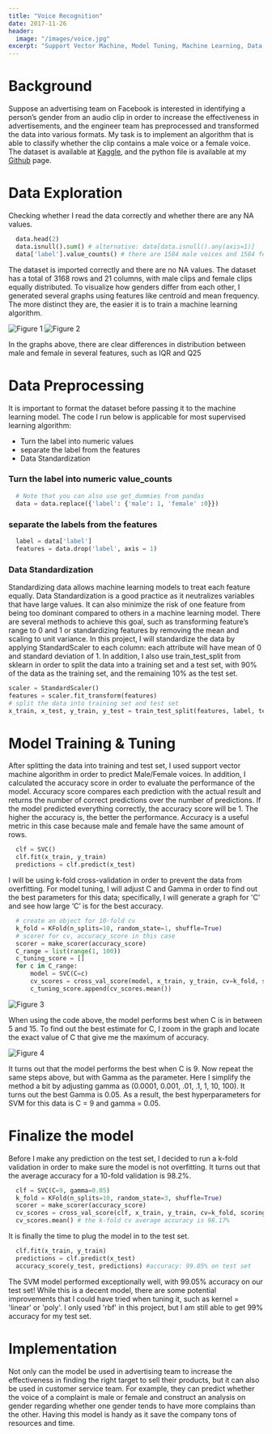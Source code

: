 ```yaml
---
title: "Voice Recognition"
date: 2017-11-26
header:
  image: "/images/voice.jpg"
excerpt: "Support Vector Machine, Model Tuning, Machine Learning, Data Science"
---
```


# Background

Suppose an advertising team on Facebook is interested in identifying a person’s gender from an audio clip in order to increase the effectiveness in advertisements, and the engineer team has preprocessed and transformed the data into various formats. My task is to implement an algorithm that is able to classify whether the clip contains a male voice or a female voice.
The dataset is available at [Kaggle](https://www.kaggle.com/jeganathan/voice-recognition), and the python file is available at my [Github]( https://github.com/ryan-kttam/) page.

# Data Exploration

Checking whether I read the data correctly and whether there are any NA values.
``` python
  data.head(2)
  data.isnull().sum() # alternative: data[data.isnull().any(axis=1)]
  data['label'].value_counts() # there are 1584 male voices and 1584 female voices.
```

The dataset is imported correctly and there are no NA values. The dataset has a total of 3168 rows and 21 columns, with male clips and female clips equally distributed. To visualize how genders differ from each other, I generated several graphs using features like centroid and mean frequency. The more distinct they are, the easier it is to train a machine learning algorithm.


<img src="/images/voice_recognition/Figure_1.jpg" alt="Figure 1">
<img src="/images/voice_recognition/Figure_2.jpg" alt="Figure 2">

In the graphs above, there are clear differences in distribution between male and female in several features, such as IQR and Q25


# Data Preprocessing

It is important to format the dataset before passing it to the machine learning model. The code I run below is applicable for most supervised learning algorithm:
 - Turn the label into numeric values
 - separate the label from the features
 - Data Standardization

### Turn the label into numeric value_counts
``` python
  # Note that you can also use get_dummies from pandas
  data = data.replace({'label': {'male': 1, 'female' :0}})
```

### separate the labels from the features
``` python
  label = data['label']
  features = data.drop('label', axis = 1)
```

### Data Standardization
Standardizing data allows machine learning models to treat each feature equally. Data Standardization is a good practice as it neutralizes variables that have large values. It can also minimize the risk of one feature from being too dominant compared to others in a machine learning model. There are several methods to achieve this goal, such as transforming feature’s range to 0 and 1 or standardizing features by removing the mean and scaling to unit variance. In this project, I will standardize the data by applying StandardScaler to each column: each attribute will have mean of 0 and standard deviation of 1.
In addition, I also use train_test_split from sklearn in order to split the data into a training set and a test set, with 90% of the data as the training set, and the remaining 10% as the test set.
``` python
scaler = StandardScaler()
features = scaler.fit_transform(features)
# split the data into training set and test set
x_train, x_test, y_train, y_test = train_test_split(features, label, test_size = 0.1, random_state = 1 )
```

# Model Training & Tuning
After splitting the data into training and test set, I used support vector machine algorithm in order to predict Male/Female voices. In addition, I calculated the accuracy score in order to evaluate the performance of the model. Accuracy score compares each prediction with the actual result and returns the number of correct predictions over the number of predictions. If the model predicted everything correctly, the accuracy score will be 1. The higher the accuracy is, the better the performance. Accuracy is a useful metric in this case because male and female have the same amount of rows.
``` python
  clf = SVC()
  clf.fit(x_train, y_train)
  predictions = clf.predict(x_test)
```
I will be using k-fold cross-validation in order to prevent the data from overfitting. For model tuning, I will adjust C and Gamma in order to find out the best parameters for this data; specifically, I will generate a graph for 'C' and see how large ‘C’ is for the best accuracy.
``` python
  # create an object for 10-fold cv
  k_fold = KFold(n_splits=10, random_state=1, shuffle=True)
  # scorer for cv, accuracy_score in this case
  scorer = make_scorer(accuracy_score)
  C_range = list(range(1, 100))
  c_tuning_score = []
  for c in C_range:
      model = SVC(C=c)
      cv_scores = cross_val_score(model, x_train, y_train, cv=k_fold, scoring=scorer)
      c_tuning_score.append(cv_scores.mean())
```
<img src="/images/voice_recognition/Figure_3.jpg" alt="Figure 3">

When using the code above, the model performs best when C is in between 5 and 15. To find out the best estimate for C, I zoom in the graph and locate the exact value of C that give me the maximum of accuracy.

<img src="/images/voice_recognition/Figure_4.jpg" alt="Figure 4">

It turns out that the model performs the best when C is 9. Now repeat the same steps above, but with Gamma as the parameter. Here I simplify the method a bit by adjusting gamma as (0.0001, 0.001, .01, .1, 1, 10, 100). It turns out the best Gamma is 0.05.
As a result, the best hyperparameters for SVM for this data is C = 9 and gamma = 0.05.

# Finalize the model

Before I make any prediction on the test set, I decided to run a k-fold validation in order to make sure the model is not overfitting. It turns out that the average accuracy for a 10-fold validation is 98.2%.
``` python
  clf = SVC(C=9, gamma=0.05)
  k_fold = KFold(n_splits=10, random_state=3, shuffle=True)
  scorer = make_scorer(accuracy_score)
  cv_scores = cross_val_score(clf, x_train, y_train, cv=k_fold, scoring=scorer)
  cv_scores.mean() # the k-fold cv average accuracy is 98.17%
```
It is finally the time to plug the model in to the test set.
``` python
  clf.fit(x_train, y_train)
  predictions = clf.predict(x_test)
  accuracy_score(y_test, predictions) #accuracy: 99.05% on test set
```
The SVM model performed exceptionally well, with 99.05% accuracy on our test set! While this is a decent model, there are some potential improvements that I could have tried when tuning it, such as kernel = 'linear' or 'poly'. I only used 'rbf' in this project, but I am still able to get 99% accuracy for my test set.

# Implementation

Not only can the model be used in advertising team to increase the effectiveness in finding the right target to sell their products, but it can also be used in customer service team. For example, they can predict whether the voice of a complaint is male or female and construct an analysis on gender regarding whether one gender tends to have more complains than the other. Having this model is handy as it save the company tons of resources and time.
